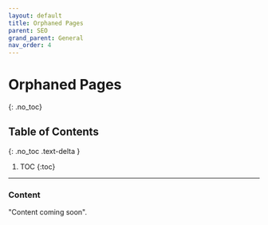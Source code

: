 ```yaml
---
layout: default
title: Orphaned Pages
parent: SEO
grand_parent: General
nav_order: 4
---
```


# Orphaned Pages
{: .no_toc}

## Table of Contents
{: .no_toc .text-delta }

1. TOC
{:toc}
---

### Content
"Content coming soon".